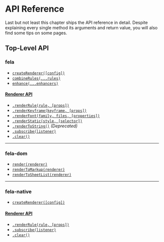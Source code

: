 # API Reference

Last but not least this chapter ships the API reference in detail. Despite explaining every single method its arguments and return value, you will also find some tips on some pages.

## Top-Level API
### fela
* [`createRenderer([config])`](api/fela/createRenderer.md)
* [`combineRules(...rules)`](api/fela/combineRules.md)
* [`enhance(...enhancers)`](api/fela/enhance.md)

#### [Renderer API](api/fela/Renderer.md)
* [`.renderRule(rule, [props])`](api/fela/Renderer.md#renderrulerule--props)
* [`.renderKeyframe(keyframe, [props])`](api/fela/Renderer.md#renderkeyframe--props)
* [`.renderFont(family, files, [properties])`](api/fela/Renderer.md#renderfontfamily-files--properties)
* [`.renderStatic(style, [selector])`](api/fela/Renderer.md#renderstaticstyle--selector)
* [`.renderToString()`](api/fela/Renderer.md#rendertostring) *(Deprecated)*
* [`.subscribe(listener)`](api/fela/Renderer.md#subscribelistener)
* [`.clear()`](api/fela/Renderer.md#clear)

---

### fela-dom
* [`render(renderer)`](api/fela-dom/render.md)
* [`renderToMarkup(renderer)`](api/fela-dom/renderToMarkup.md)
* [`renderToSheetList(renderer)`](api/fela-dom/renderToSheetList.md)

---

### fela-native
* [`createRenderer([config])`](api/fela-native/createRenderer.md)

#### [Renderer API](api/fela-native/Renderer.md)
* [`.renderRule(rule, [props])`](api/fela-native/Renderer.md#renderrulerule--props)
* [`.subscribe(listener)`](api/fela-native/Renderer.md#subscribelistener)
* [`.clear()`](api/fela-native/Renderer.md#clear)
